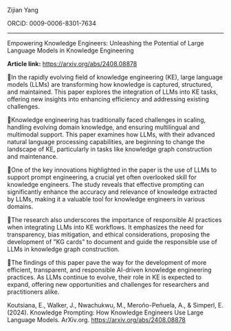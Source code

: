 Zijian Yang

ORCiD: 0009-0006-8301-7634

------

Empowering Knowledge Engineers: Unleashing the Potential of Large Language Models in Knowledge Engineering

**Article link:** https://arxiv.org/abs/2408.08878

📌In the rapidly evolving field of knowledge engineering (KE), large language models (LLMs) are transforming how knowledge is captured, structured, and maintained. This paper explores the integration of LLMs into KE tasks, offering new insights into enhancing efficiency and addressing existing challenges.

🔹Knowledge engineering has traditionally faced challenges in scaling, handling evolving domain knowledge, and ensuring multilingual and multimodal support. This paper examines how LLMs, with their advanced natural language processing capabilities, are beginning to change the landscape of KE, particularly in tasks like knowledge graph construction and maintenance.

🔹One of the key innovations highlighted in the paper is the use of LLMs to support prompt engineering, a crucial yet often overlooked skill for knowledge engineers. The study reveals that effective prompting can significantly enhance the accuracy and relevance of knowledge extracted by LLMs, making it a valuable tool for knowledge engineers in various domains.

🔹The research also underscores the importance of responsible AI practices when integrating LLMs into KE workflows. It emphasizes the need for transparency, bias mitigation, and ethical considerations, proposing the development of "KG cards" to document and guide the responsible use of LLMs in knowledge graph construction.

🔹The findings of this paper pave the way for the development of more efficient, transparent, and responsible AI-driven knowledge engineering practices. As LLMs continue to evolve, their role in KE is expected to expand, offering new opportunities and challenges for researchers and practitioners alike.

Koutsiana, E., Walker, J., Nwachukwu, M., Meroño-Peñuela, A., & Simperl, E. (2024). Knowledge Prompting: How Knowledge Engineers Use Large Language Models. ArXiv.org. https://arxiv.org/abs/2408.08878